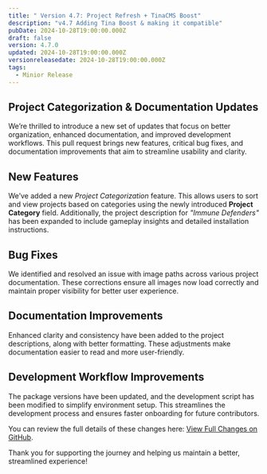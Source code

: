 ```yaml
---
title: " Version 4.7: Project Refresh + TinaCMS Boost"
description: "v4.7 Adding Tina Boost & making it compatible"
pubDate: 2024-10-28T19:00:00.000Z
draft: false
version: 4.7.0
updated: 2024-10-28T19:00:00.000Z
versionreleasedate: 2024-10-28T19:00:00.000Z
tags:
  - Minior Release
---
```


## Project Categorization & Documentation Updates

We’re thrilled to introduce a new set of updates that focus on better organization, enhanced documentation, and improved development workflows. This pull request brings new features, critical bug fixes, and documentation improvements that aim to streamline usability and clarity.

## New Features

We’ve added a new _Project Categorization_ feature. This allows users to sort and view projects based on categories using the newly introduced **Project Category** field. Additionally, the project description for _"Immune Defenders"_ has been expanded to include gameplay insights and detailed installation instructions.

## Bug Fixes

We identified and resolved an issue with image paths across various project documentation. These corrections ensure all images now load correctly and maintain proper visibility for better user experience.

## Documentation Improvements

Enhanced clarity and consistency have been added to the project descriptions, along with better formatting. These adjustments make documentation easier to read and more user-friendly.

## Development Workflow Improvements

The package versions have been updated, and the development script has been modified to simplify environment setup. This streamlines the development process and ensures faster onboarding for future contributors.

You can review the full details of these changes here: [View Full Changes on GitHub](https://github.com/rafay99-epic/Astro-Portfolio-Blog/pull/63).

Thank you for supporting the journey and helping us maintain a better, streamlined experience!
